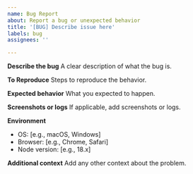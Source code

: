 ```yaml
---
name: Bug Report
about: Report a bug or unexpected behavior
title: '[BUG] Describe issue here'
labels: bug
assignees: ''

---
```


**Describe the bug**
A clear description of what the bug is.

**To Reproduce**
Steps to reproduce the behavior.

**Expected behavior**
What you expected to happen.

**Screenshots or logs**
If applicable, add screenshots or logs.

**Environment**
 - OS: [e.g., macOS, Windows]
 - Browser: [e.g., Chrome, Safari]
 - Node version: [e.g., 18.x]

**Additional context**
Add any other context about the problem.
